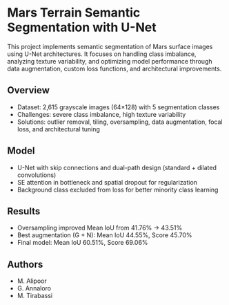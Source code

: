 # Mars Terrain Semantic Segmentation with U-Net

This project implements semantic segmentation of Mars surface images using U-Net architectures. It focuses on handling class imbalance, analyzing texture variability, and optimizing model performance through data augmentation, custom loss functions, and architectural improvements.

## Overview

- Dataset: 2,615 grayscale images (64×128) with 5 segmentation classes  
- Challenges: severe class imbalance, high texture variability  
- Solutions: outlier removal, tiling, oversampling, data augmentation, focal loss, and architectural tuning  

## Model

- U-Net with skip connections and dual-path design (standard + dilated convolutions)  
- SE attention in bottleneck and spatial dropout for regularization  
- Background class excluded from loss for better minority class learning

## Results

- Oversampling improved Mean IoU from 41.76% → 43.51%  
- Best augmentation (G + N): Mean IoU 44.55%, Score 45.70%  
- Final model: Mean IoU 60.51%, Score 69.06%

## Authors

- M. Alipoor  
- G. Annaloro  
- M. Tirabassi
